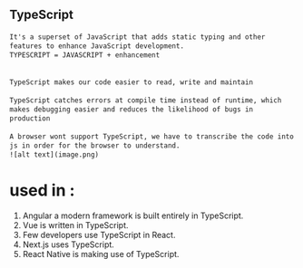 ## TypeScript
    It's a superset of JavaScript that adds static typing and other features to enhance JavaScript development.
    TYPESCRIPT = JAVASCRIPT + enhancement


    TypeScript makes our code easier to read, write and maintain

    TypeScript catches errors at compile time instead of runtime, which makes debugging easier and reduces the likelihood of bugs in production 

    A browser wont support TypeScript, we have to transcribe the code into js in order for the browser to understand.
    ![alt text](image.png)

    
# used in : 
 1) Angular a modern framework is built entirely in TypeScript.
 2) Vue is written in TypeScript.
 3) Few developers use TypeScript in React.
 4) Next.js uses TypeScript.
 5) React Native is making use of TypeScript.
